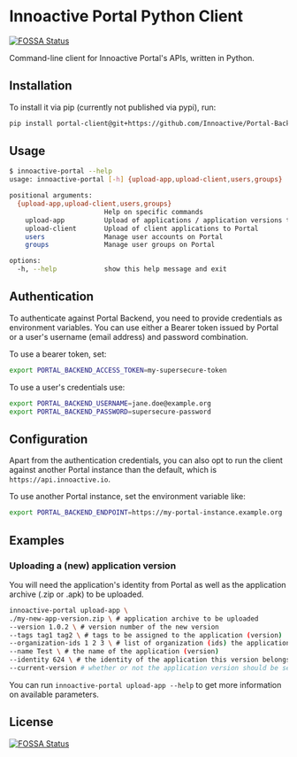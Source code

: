 # Innoactive Portal Python Client
[![FOSSA Status](https://app.fossa.com/api/projects/git%2Bgithub.com%2FInnoactive%2FPortal-Backend-Python-Client.svg?type=shield)](https://app.fossa.com/projects/git%2Bgithub.com%2FInnoactive%2FPortal-Backend-Python-Client?ref=badge_shield)


Command-line client for Innoactive Portal's APIs, written in Python.

## Installation

To install it via pip (currently not published via pypi), run:

```sh
pip install portal-client@git+https://github.com/Innoactive/Portal-Backend-Python-Client.git@main
```

## Usage

```bash
$ innoactive-portal --help
usage: innoactive-portal [-h] {upload-app,upload-client,users,groups} ...

positional arguments:
  {upload-app,upload-client,users,groups}
                        Help on specific commands
    upload-app          Upload of applications / application versions to Portal
    upload-client       Upload of client applications to Portal
    users               Manage user accounts on Portal
    groups              Manage user groups on Portal

options:
  -h, --help            show this help message and exit
```

## Authentication

To authenticate against Portal Backend, you need to provide credentials as environment variables. You can use either a Bearer token issued by Portal or a user's username (email address) and password combination.

To use a bearer token, set:

```sh
export PORTAL_BACKEND_ACCESS_TOKEN=my-supersecure-token
```

To use a user's credentials use:

```sh
export PORTAL_BACKEND_USERNAME=jane.doe@example.org
export PORTAL_BACKEND_PASSWORD=supersecure-password
```

## Configuration

Apart from the authentication credentials, you can also opt to run the client against another Portal instance than the default, which is `https://api.innoactive.io`.

To use another Portal instance, set the environment variable like:

```sh
export PORTAL_BACKEND_ENDPOINT=https://my-portal-instance.example.org
```

## Examples

### Uploading a (new) application version

You will need the application's identity from Portal as well as the application archive (.zip or .apk) to be uploaded.

```sh
innoactive-portal upload-app \
./my-new-app-version.zip \ # application archive to be uploaded
--version 1.0.2 \ # version number of the new version
--tags tag1 tag2 \ # tags to be assigned to the application (version)
--organization-ids 1 2 3 \ # list of organization (ids) the application should be made available to
--name Test \ # the name of the application (version)
--identity 624 \ # the identity of the application this version belongs to
--current-version # whether or not the application version should be set as the current one
```

You can run `innoactive-portal upload-app --help` to get more information on available parameters.


## License
[![FOSSA Status](https://app.fossa.com/api/projects/git%2Bgithub.com%2FInnoactive%2FPortal-Backend-Python-Client.svg?type=large)](https://app.fossa.com/projects/git%2Bgithub.com%2FInnoactive%2FPortal-Backend-Python-Client?ref=badge_large)